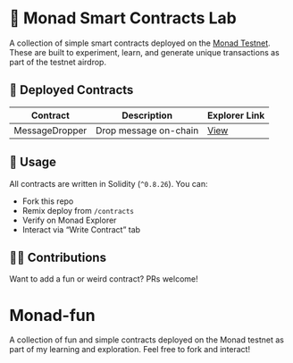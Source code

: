 # 🔮 Monad Smart Contracts Lab

A collection of simple smart contracts deployed on the [Monad Testnet](https://explorer.monad.xyz).  
These are built to experiment, learn, and generate unique transactions as part of the testnet airdrop.

## 🚀 Deployed Contracts

| Contract        | Description                   | Explorer Link |
|----------------|-------------------------------|----------------|
| MessageDropper | Drop message on-chain        | [View]((https://testnet.monadexplorer.com/address/0x6c2F9cC7B00861aC4Cc865938B867A8f1419c383)) |

## 📄 Usage
All contracts are written in Solidity (`^0.8.26`). You can:
- Fork this repo
- Remix deploy from `/contracts`
- Verify on Monad Explorer
- Interact via “Write Contract” tab

## 👨‍💻 Contributions
Want to add a fun or weird contract? PRs welcome!
# Monad-fun
A collection of fun and simple contracts deployed on the Monad testnet as part of my learning and exploration. Feel free to fork and interact!
